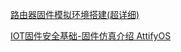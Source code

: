 [路由器固件模拟环境搭建(超详细)](https://blog.csdn.net/wuyou1995/article/details/105545581)

[IOT固件安全基础-固件仿真介绍 AttifyOS](https://www.icode9.com/content-4-786932.html)